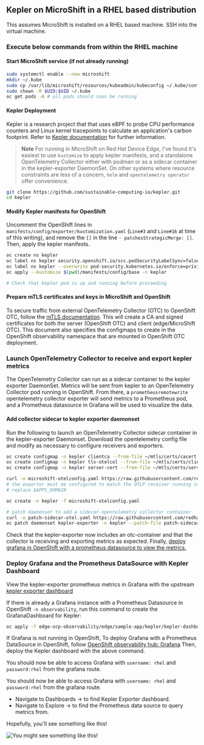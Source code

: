 ## Kepler on MicroShift in a RHEL based distribution

This assumes MicroShift is installed on a RHEL based machine.
SSH into the virtual machine.

### Execute below commands from within the RHEL machine

#### Start MicroShift service (if not already running)

```bash
sudo systemctl enable --now microshift
mkdir ~/.kube
sudo cp /var/lib/microshift/resources/kubeadmin/kubeconfig ~/.kube/config
sudo chown -R $UID:$UID ~/.kube
oc get pods -A # all pods should soon be running
```

#### Kepler Deployment

Kepler is a research project that that uses eBPF to probe CPU performance counters and Linux kernel tracepoints
to calculate an application's carbon footprint. Refer to [Kepler documentation](https://sustainable-computing.io/) for further information.

> **Note**
> For running in MicroShift on Red Hat Device Edge, I've found it's easiest to use `kustomize` to apply kepler manifests,
> and a standalone OpenTelemetry Collector either with podman or as a sidecar container in the kepler-exporter DaemonSet.
> On other systems where resource constraints are less of a concern, `helm` and `opentelemetry operator` offer convenience.

```bash
git clone https://github.com/sustainable-computing-io/kepler.git
cd kepler
```

#### Modify Kepler manifests for OpenShift

Uncomment the OpenShift lines in `manifests/config/exporter/kustomization.yaml`
(`Line#3` and `Line#16` at time of this writing),
and remove the `[]` in the line `- patchesStrategicMerge: []`. Then, apply
the kepler manifests.

```bash
oc create ns kepler
oc label ns kepler security.openshift.io/scc.podSecurityLabelSync=false
oc label ns kepler --overwrite pod-security.kubernetes.io/enforce=privileged
oc apply --kustomize $(pwd)/manifests/config/base -n kepler

# Check that kepler pod is up and running before proceeding
```

#### Prepare mTLS certificates and keys in MicroShift and OpenShift

To secure traffic from external OpenTelemetry Collector (OTC) to OpenShift OTC,
follow the [mTLS documentation](./mtls/mTLS-otel-collectors.md). This will create a CA and
signed certificates for both the server (OpenShift OTC) and client (edge/MicroShift OTC).
This document also specifies the configmaps to create in the OpenShift observability namespace that are 
mounted in OpenShift OTC deployment. 

### Launch OpenTelemetry Collector to receive and export kepler metrics

The OpenTelemetry Collector can run as a sidecar container to the kepler exporter DaemonSet.
Metrics will be sent from kepler to an OpenTelemetry Collector pod running in OpenShift. From there,
a `prometheusremotewrite` opentelemetry collector exporter will send metrics to a Prometheus pod,
and a Prometheus datasource in Grafana will be used to visualize the data. 

#### Add collector sidecar to kepler exporter daemonset

Run the following to launch an OpenTelemetry Collector sidecar container in the kepler-exporter Daemonset.
Download the opentelemetry config file and modify as necessary to configure receivers and exporters.

```bash
oc create configmap -n kepler clientca --from-file ~/mtls/certs/cacert.pem
oc create configmap -n kepler tls-otelcol --from-file ~/mtls/certs/client.cert.pem --from-file ~/mtls/private/client.key.pem
oc create configmap -n kepler server-cert --from-file ~/mtls/certs/server.cert.pem

curl -o microshift-otelconfig.yaml https://raw.githubusercontent.com/redhat-et/edge-ocp-observability/main/edge/sample-app/kepler/microshift-otelconfig.yaml
# the exporter must be configured to match the OTLP receiver running in OpenShift
# replace $APPS_DOMAIN

oc create -n kepler -f microshift-otelconfig.yaml

# patch daemonset to add a sidecar opentelemetry collector container
curl -o patch-sidecar-otel.yaml https://raw.githubusercontent.com/redhat-et/edge-ocp-observability/main/edge/sample-app/kepler/patch-sidecar-otel.yaml
oc patch daemonset kepler-exporter -n kepler --patch-file patch-sidecar-otel.yaml
```

Check that the kepler-exporter now includes an otc-container and that the collector is receiving and exporting metrics as expected.
Finally, [deploy grafana in OpenShift with a prometheus datasource to view the metrics.](#deploy-grafana-and-the-prometheus-datasource-with-kepler-dashboard)

### Deploy Grafana and the Prometheus DataSource with Kepler Dashboard

View the kepler-exporter prometheus metrics in Grafana with the upstream
[kepler exporter dashboard](https://github.com/sustainable-computing-io/kepler/blob/main/grafana-dashboards/Kepler-Exporter.json)

If there is already a Grafana instance with a Prometheus Datasource in OpenShift `-n observability`, run this command to
create the GrafanaDashboard for Kepler:

```bash
oc apply -f edge-ocp-observability/edge/sample-app/kepler/kepler-dashboard.yaml
```

If Grafana is not running in OpenShift,
To deploy Grafana with a Prometheus DataSource in OpenShift, follow [OpenShift observability hub: Grafana](../../../observability-hub/grafana/README.md)
Then, deploy the Kepler dashboard with the above command.

You should now be able to access Grafana with `username: rhel` and `password:rhel` from the grafana route.

You should now be able to access Grafana with `username: rhel` and `password:rhel` from the grafana route.

* Navigate to Dashboards -> to find Kepler Exporter dashboard.
* Navigate to Explore -> to find the Prometheus data source to query metrics from.

Hopefully, you'll see something like this!

![You might see something like this!](../../../images/kepler-microshift.png)
